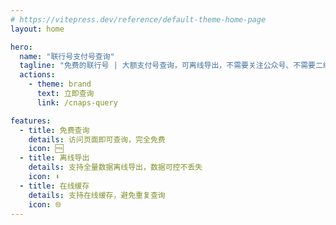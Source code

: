 ```yaml
---
# https://vitepress.dev/reference/default-theme-home-page
layout: home

hero:
  name: "联行号支付号查询"
  tagline: "免费的联行号 | 大额支付号查询，可离线导出，不需要关注公众号、不需要二维码加好友、不需要每次查询输入验证码！"
  actions:
    - theme: brand
      text: 立即查询
      link: /cnaps-query

features:
  - title: 免费查询
    details: 访问页面即可查询，完全免费
    icon: 🆓
  - title: 离线导出
    details: 支持全量数据离线导出，数据可控不丢失
    icon: ⬇️️
  - title: 在线缓存
    details: 支持在线缓存，避免重复查询
    icon: 🌐
---
```

